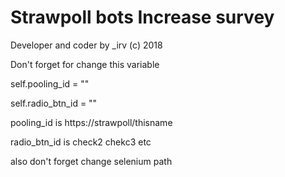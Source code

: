 Strawpoll bots Increase survey
===============================

Developer and coder by _irv (c) 2018


Don't forget for change this variable

self.pooling_id = "" 

self.radio_btn_id = "" 

pooling_id is https://strawpoll/thisname 

radio_btn_id is check2 chekc3 etc 

also don't forget change selenium path
